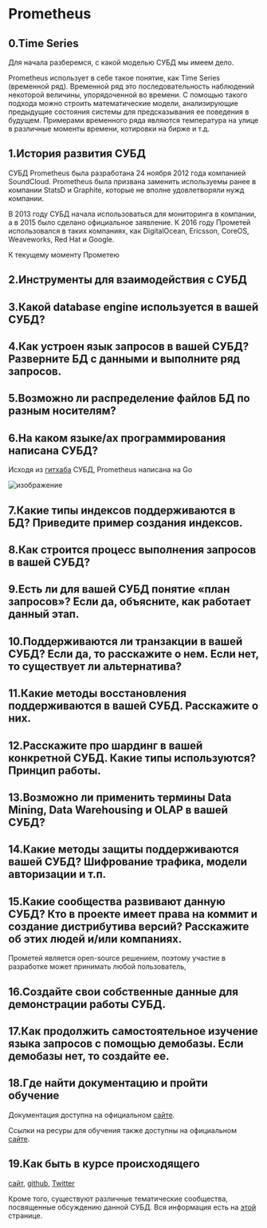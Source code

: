 # Prometheus
## 0.Time Series
Для начала разберемся, с какой моделью СУБД мы имеем дело. 

Prometheus использует в себе такое понятие, как Time Series (временной ряд). 
Временной ряд это последовательность наблюдений некоторой величины, упорядоченной во времени. 
С помощью такого подхода можно строить математические модели, анализирующие предыдущие состояния системы для предсказывания ее поведения в будущем.
Примерами временного ряда являются температура на улице в различные моменты времени, котировки на бирже и т.д.
## 1.История развития СУБД
СУБД Prometheus была разработана 24 ноября 2012 года компанией SoundCloud. Prometheus была призвана заменить используемы ранее в компании StatsD и Graphite, 
которые не вполне удовлетворяли нужд компании.

В 2013 году СУБД начала использоваться для мониторинга в компании, а в 2015 было сделано официальное заявление. К 2016 году Прометей использовался в таких компаниях, как
DigitalOcean, Ericsson, CoreOS, Weaveworks, Red Hat и Google.

К текущему моменту Прометею
## 2.Инструменты для взаимодействия с СУБД

## 3.Какой database engine используется в вашей СУБД?
## 4.Как устроен язык запросов в вашей СУБД? Разверните БД с данными и выполните ряд запросов. 
## 5.Возможно ли распределение файлов БД по разным носителям?
## 6.На каком языке/ах программирования написана СУБД?
Исходя из [гитхаба](https://github.com/prometheus/prometheus) СУБД, Prometheus написана на Go

![изображение](https://user-images.githubusercontent.com/78553805/235351264-1b10f5ad-e2ac-46e6-862c-bc60a3c93a0d.png)

## 7.Какие типы индексов поддерживаются в БД? Приведите пример создания индексов.
## 8.Как строится процесс выполнения запросов в вашей СУБД?
## 9.Есть ли для вашей СУБД понятие «план запросов»? Если да, объясните, как работает данный этап.
## 10.Поддерживаются ли транзакции в вашей СУБД? Если да, то расскажите о нем. Если нет, то существует ли альтернатива?
## 11.Какие методы восстановления поддерживаются в вашей СУБД. Расскажите о них.
## 12.Расскажите про шардинг в вашей конкретной СУБД. Какие типы используются? Принцип работы.
## 13.Возможно ли применить термины Data Mining, Data Warehousing и OLAP в вашей СУБД?
## 14.Какие методы защиты поддерживаются вашей СУБД? Шифрование трафика, модели авторизации и т.п.
## 15.Какие сообщества развивают данную СУБД? Кто в проекте имеет права на коммит и создание дистрибутива версий? Расскажите об этих людей и/или компаниях.
Прометей является open-source решением, поэтому участие в разработке может принимать любой пользователь,
## 16.Создайте свои собственные данные для демонстрации работы СУБД. 
## 17.Как продолжить самостоятельное изучение языка запросов с помощью демобазы. Если демобазы нет, то создайте ее.
## 18.Где найти документацию и пройти обучение
Документация доступна на официальном [сайте](https://prometheus.io/docs/introduction/overview/). 

Ссылки на ресуры для обучения также доступны на официальном [сайте](https://prometheus.io/support-training/).

## 19.Как быть в курсе происходящего
[сайт](https://prometheus.io), [github](https://github.com/prometheus/prometheus), [Twitter](https://twitter.com/PrometheusIO)

Кроме того, существуют различные тематические сообщества, посвященные обсуждению данной СУБД. Вся информация есть на [этой](https://prometheus.io/community/) странице.

